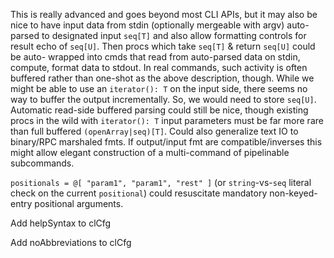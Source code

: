   This is really advanced and goes beyond most CLI APIs, but it may also be nice
  to have input data from stdin (optionally mergeable with argv) auto-parsed to
  designated input `seq[T]` and also allow formatting controls for result echo
  of `seq[U]`.  Then procs which take `seq[T]` & return `seq[U]` could be auto-
  wrapped into cmds that read from auto-parsed data on stdin, compute, format
  data to stdout.  In real commands, such activity is often buffered rather than
  one-shot as the above description, though.  While we might be able to use an
  `iterator(): T` on the input side, there seems no way to buffer the output
  incrementally.  So, we would need to store `seq[U]`.  Automatic read-side
  buffered parsing could still be nice, though existing procs in the wild with
  `iterator(): T` input parameters must be far more rare than full buffered
  `(openArray|seq)[T]`.  Could also generalize text IO to binary/RPC marshaled
  fmts.  If output/input fmt are compatible/inverses this might allow elegant
  construction of a multi-command of pipelinable subcommands.

  `positionals = @[ "param1", "param1", "rest" ]` (or `string`-vs-`seq` literal
  check on the current `positional`) could resuscitate mandatory non-keyed-entry
  positional arguments.

  Add helpSyntax to clCfg

  Add noAbbreviations to clCfg
